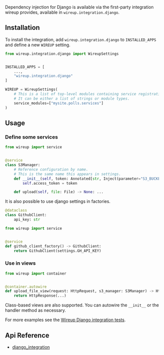 Dependency injection for Django is available via the first-party integration wireup provides, available in
`wireup.integration.django`.

## Installation

To install the integration, add `wireup.integration.django` to `INSTALLED_APPS` and define a new `WIREUP` setting.

```python title="settings.py"
from wireup.integration.django import WireupSettings


INSTALLED_APPS = [
    ...,
    "wireup.integration.django"
]

WIREUP = WireupSettings(
    # This is a list of top-level modules containing service registrations.
    # It can be either a list of strings or module types.
    service_modules=["mysite.polls.services"]
)
```


## Usage

### Define some services

```python title="mysite/polls/services/s3_manager.py"
from wireup import service


@service
class S3Manager:
    # Reference configuration by name.
    # This is the same name this appears in settings.
    def __init__(self, token: Annotated[str, Inject(parameter="S3_BUCKET_ACCESS_TOKEN")]):
        self.access_token = token

    def upload(self, file: File) -> None: ...
```

It is also possible to use django settings in factories.

```python title="mysite/polls/services/github_client.py"
@dataclass
class GithubClient:
    api_key: str
```


```python title="mysite/polls/services/factories.py"
from wireup import service


@service
def github_client_factory() -> GithubClient:
    return GithubClient(settings.GH_API_KEY)
```

### Use in views
```python title="app/views.py"
from wireup import container


@container.autowire
def upload_file_view(request: HttpRequest, s3_manager: S3Manager) -> HttpResponse:
    return HttpResponse(...)
```

Class-based views are also supported. You can autowire the `__init__` or the handler method as necessary. 


For more examples see the [Wireup Django integration tests](https://github.com/maldoinc/wireup/tree/master/test/integration/django).


## Api Reference

* [django_integration](../class/django_integration.md)
